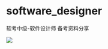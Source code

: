 # software_designer
软考中级-软件设计师 备考资料分享

<img src="https://gitee.com/bxgrk123/software_designer/raw/main/04-%E5%AD%A6%E4%B9%A0%E8%B7%AF%E7%BA%BF%E5%9B%BE/2025%E8%BD%AF%E4%BB%B6%E8%AE%BE%E8%AE%A1%E5%B8%88%EF%BC%88%E7%AC%AC%E4%BA%94%E7%89%88%E6%95%99%E6%9D%90%EF%BC%89%E5%AD%A6%E4%B9%A0%E8%B7%AF%E7%BA%BF%E5%9B%BE.png" />
